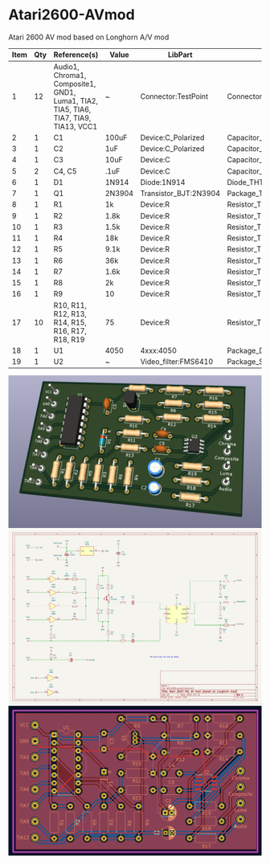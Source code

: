 # Atari2600-AVmod
Atari 2600 AV mod based on Longhorn A/V mod

|Item|Qty|Reference(s)|Value|LibPart|Footprint|Datasheet|DNP|Sim.Device|Sim.Pins|
|----|---|------------|-----|-------|---------|---------|---|----------|--------|
|1|12|Audio1, Chroma1, Composite1, GND1, Luma1, TIA2, TIA5, TIA6, TIA7, TIA9, TIA13, VCC1|~|Connector:TestPoint|Connector_Pin:Pin_D1.0mm_L10.0mm|~||||
|2|1|C1|100uF|Device:C_Polarized|Capacitor_THT:CP_Radial_D5.0mm_P2.00mm|~||||
|3|1|C2|1uF|Device:C_Polarized|Capacitor_THT:CP_Radial_D4.0mm_P2.00mm|~||||
|4|1|C3|10uF|Device:C|Capacitor_THT:C_Disc_D4.7mm_W2.5mm_P5.00mm|~||||
|5|2|C4, C5|.1uF|Device:C|Capacitor_THT:C_Disc_D4.7mm_W2.5mm_P5.00mm|~||||
|6|1|D1|1N914|Diode:1N914|Diode_THT:D_DO-35_SOD27_P7.62mm_Horizontal|http://www.vishay.com/docs/85622/1n914.pdf||D|1=K 2=A|
|7|1|Q1|2N3904|Transistor_BJT:2N3904|Package_TO_SOT_THT:TO-92_Inline|https://www.onsemi.com/pub/Collateral/2N3903-D.PDF||||
|8|1|R1|1k|Device:R|Resistor_THT:R_Axial_DIN0207_L6.3mm_D2.5mm_P10.16mm_Horizontal|~||||
|9|1|R2|1.8k|Device:R|Resistor_THT:R_Axial_DIN0207_L6.3mm_D2.5mm_P10.16mm_Horizontal|~||||
|10|1|R3|1.5k|Device:R|Resistor_THT:R_Axial_DIN0207_L6.3mm_D2.5mm_P10.16mm_Horizontal|~||||
|11|1|R4|18k|Device:R|Resistor_THT:R_Axial_DIN0207_L6.3mm_D2.5mm_P10.16mm_Horizontal|~||||
|12|1|R5|9.1k|Device:R|Resistor_THT:R_Axial_DIN0207_L6.3mm_D2.5mm_P10.16mm_Horizontal|~||||
|13|1|R6|36k|Device:R|Resistor_THT:R_Axial_DIN0207_L6.3mm_D2.5mm_P10.16mm_Horizontal|~||||
|14|1|R7|1.6k|Device:R|Resistor_THT:R_Axial_DIN0207_L6.3mm_D2.5mm_P10.16mm_Horizontal|~||||
|15|1|R8|2k|Device:R|Resistor_THT:R_Axial_DIN0207_L6.3mm_D2.5mm_P10.16mm_Horizontal|~||||
|16|1|R9|10|Device:R|Resistor_THT:R_Axial_DIN0207_L6.3mm_D2.5mm_P10.16mm_Horizontal|~||||
|17|10|R10, R11, R12, R13, R14, R15, R16, R17, R18, R19|75|Device:R|Resistor_THT:R_Axial_DIN0207_L6.3mm_D2.5mm_P10.16mm_Horizontal|~||||
|18|1|U1|4050|4xxx:4050|Package_DIP:DIP-16_W7.62mm|http://www.intersil.com/content/dam/intersil/documents/cd40/cd4050bms.pdf||||
|19|1|U2|~|Video_filter:FMS6410|Package_SO:SOIC-8_3.9x4.9mm_P1.27mm|||||


![](images/3d.png)
![](images/schematic.png)
![](images/pcb.png)
